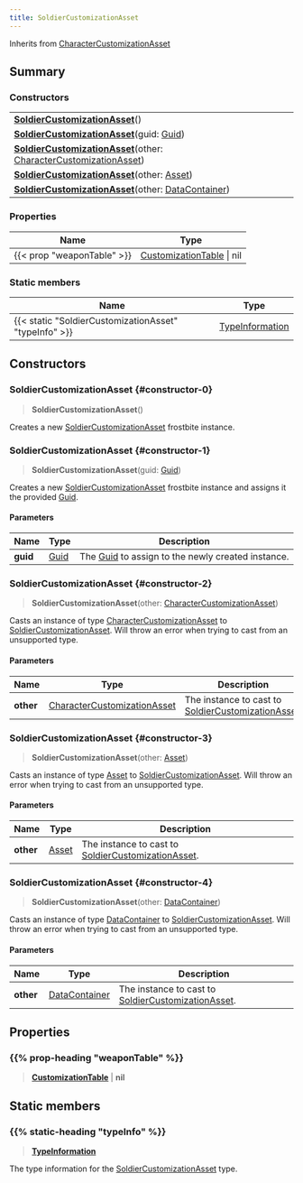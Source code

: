 ```yaml
---
title: SoldierCustomizationAsset
---
```


Inherits from [CharacterCustomizationAsset](/vext/ref/fb/charactercustomizationasset)

## Summary

### Constructors

|  |
| --- |
| **[SoldierCustomizationAsset](#constructor-0)**() |
| **[SoldierCustomizationAsset](#constructor-1)**(guid: [Guid](/vext/ref/shared/type/guid)) |
| **[SoldierCustomizationAsset](#constructor-2)**(other: [CharacterCustomizationAsset](/vext/ref/fb/charactercustomizationasset)) |
| **[SoldierCustomizationAsset](#constructor-3)**(other: [Asset](/vext/ref/fb/asset)) |
| **[SoldierCustomizationAsset](#constructor-4)**(other: [DataContainer](/vext/ref/shared/type/datacontainer)) |

### Properties

| Name | Type |
| ---- | ---- |
| {{< prop "weaponTable" >}} | [CustomizationTable](/vext/ref/fb/customizationtable) \| nil |

### Static members

| Name | Type |
| ---- | ---- |
| {{< static "SoldierCustomizationAsset" "typeInfo" >}} | [TypeInformation](/vext/ref/shared/type/typeinformation) |

## Constructors

### SoldierCustomizationAsset {#constructor-0}

> **SoldierCustomizationAsset**()

Creates a new [SoldierCustomizationAsset](/vext/ref/fb/soldiercustomizationasset) frostbite instance.

### SoldierCustomizationAsset {#constructor-1}

> **SoldierCustomizationAsset**(guid: [Guid](/vext/ref/shared/type/guid))

Creates a new [SoldierCustomizationAsset](/vext/ref/fb/soldiercustomizationasset) frostbite instance and assigns it the provided [Guid](/vext/ref/shared/type/guid).

#### Parameters

| Name | Type | Description |
| ---- | ---- | ----------- |
| **guid** | [Guid](/vext/ref/shared/type/guid) | The [Guid](/vext/ref/shared/type/guid) to assign to the newly created instance. |

### SoldierCustomizationAsset {#constructor-2}

> **SoldierCustomizationAsset**(other: [CharacterCustomizationAsset](/vext/ref/fb/charactercustomizationasset))

Casts an instance of type [CharacterCustomizationAsset](/vext/ref/fb/charactercustomizationasset) to [SoldierCustomizationAsset](/vext/ref/fb/soldiercustomizationasset). Will throw an error when trying to cast from an unsupported type.

#### Parameters

| Name | Type | Description |
| ---- | ---- | ----------- |
| **other** | [CharacterCustomizationAsset](/vext/ref/fb/charactercustomizationasset) | The instance to cast to [SoldierCustomizationAsset](/vext/ref/fb/soldiercustomizationasset). |

### SoldierCustomizationAsset {#constructor-3}

> **SoldierCustomizationAsset**(other: [Asset](/vext/ref/fb/asset))

Casts an instance of type [Asset](/vext/ref/fb/asset) to [SoldierCustomizationAsset](/vext/ref/fb/soldiercustomizationasset). Will throw an error when trying to cast from an unsupported type.

#### Parameters

| Name | Type | Description |
| ---- | ---- | ----------- |
| **other** | [Asset](/vext/ref/fb/asset) | The instance to cast to [SoldierCustomizationAsset](/vext/ref/fb/soldiercustomizationasset). |

### SoldierCustomizationAsset {#constructor-4}

> **SoldierCustomizationAsset**(other: [DataContainer](/vext/ref/shared/type/datacontainer))

Casts an instance of type [DataContainer](/vext/ref/shared/type/datacontainer) to [SoldierCustomizationAsset](/vext/ref/fb/soldiercustomizationasset). Will throw an error when trying to cast from an unsupported type.

#### Parameters

| Name | Type | Description |
| ---- | ---- | ----------- |
| **other** | [DataContainer](/vext/ref/shared/type/datacontainer) | The instance to cast to [SoldierCustomizationAsset](/vext/ref/fb/soldiercustomizationasset). |

## Properties

### {{% prop-heading "weaponTable" %}}

> **[CustomizationTable](/vext/ref/fb/customizationtable)** \| **nil**

## Static members

### {{% static-heading "typeInfo" %}}

> **[TypeInformation](/vext/ref/shared/type/typeinformation)**

The type information for the [SoldierCustomizationAsset](/vext/ref/fb/soldiercustomizationasset) type.

